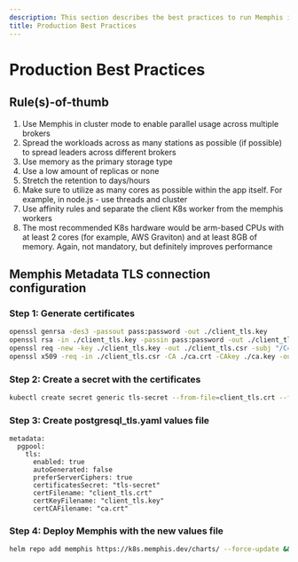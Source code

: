 ```yaml
---
description: This section describes the best practices to run Memphis in Production environment and to maximize
title: Production Best Practices
---
```


# Production Best Practices

<Subtitle></Subtitle>

## Rule(s)-of-thumb

1. Use Memphis in cluster mode to enable parallel usage across multiple brokers
2. Spread the workloads across as many stations as possible (if possible) to spread leaders across different brokers
3. Use memory as the primary storage type
4. Use a low amount of replicas or none
5. Stretch the retention to days/hours
6. Make sure to utilize as many cores as possible within the app itself. For example, in node.js - use threads and cluster
7. Use affinity rules and separate the client K8s worker from the memphis workers
8. The most recommended K8s hardware would be arm-based CPUs with at least 2 cores (for example, AWS Graviton) and at least 8GB of memory. Again, not mandatory, but definitely improves performance



## Memphis Metadata TLS connection configuration

### Step 1: Generate certificates

```bash
openssl genrsa -des3 -passout pass:password -out ./client_tls.key
openssl rsa -in ./client_tls.key -passin pass:password -out ./client_tls.key
openssl req -new -key ./client_tls.key -out ./client_tls.csr -subj "/C=AU/ST=NSW/L=DY/O=MyOrg/OU=Dev/CN=postgres"
openssl x509 -req -in ./client_tls.csr -CA ./ca.crt -CAkey ./ca.key -out ./client_tls.crt -CAcreateserial

```

### Step 2: Create a secret with the certificates

```bash
kubectl create secret generic tls-secret --from-file=client_tls.crt --from-file=client_tls.key --from-file=ca.crt -n memphis
```

### Step 3: Create postgresql\_tls.yaml values file

```
metadata:
  pgpool:
    tls:
      enabled: true
      autoGenerated: false
      preferServerCiphers: true
      certificatesSecret: "tls-secret"
      certFilename: "client_tls.crt"
      certKeyFilename: "client_tls.key"
      certCAFilename: "ca.crt"
```

### Step 4: Deploy Memphis with the new values file

```bash
helm repo add memphis https://k8s.memphis.dev/charts/ --force-update && helm install -f postgresql_values_tls.yaml memphis memphis/memphis --create-namespace --namespace memphis --wait
```
